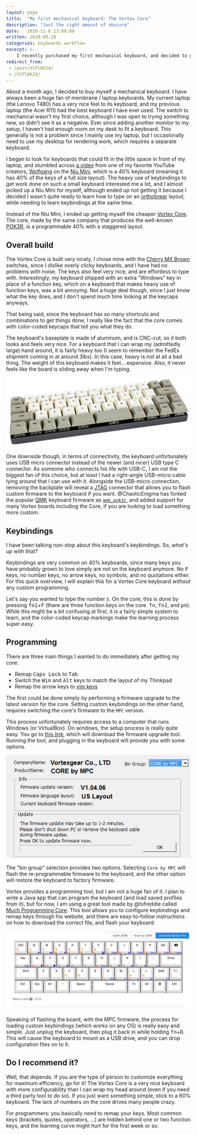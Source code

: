 ```yaml
---
layout: page
title:  "My first mechanical keyboard: The Vortex Core"
description: "Just the right amount of obscure"
date:   2020-11-6 23:00:00 
written: 2020-09-28
categories: keyboards workflow
excerpt: >-
    I recently purchased my first mechanical keyboard, and decided to go "all in" with a 40% layout.
redirect_from: 
 - /post/XlPl0k24/
 - /XlPl0k24/
---
```


About a month ago, I decided to buy myself a mechanical keyboard. I have always been a huge fan of membrane / laptop keyboards. My current laptop (the Lenovo T480) has a very nice feel to its keyboard, and my previous laptop (the Acer R11) had the best keyboard I have ever used. The switch to mechanical wasn't my first choice, although I was open to trying something new, so didn't see it as a negative. Ever since adding another monitor to my setup, I haven't had enough room on my desk to fit a keyboard. This generally is not a problem since I mainly use my laptop, but I occasionally need to use my desktop for rendering work, which requires a separate keyboard.

I began to look for keyboards that could fit in the little space in front of my laptop, and stumbled across [a video](https://www.youtube.com/watch?v=ofXOu7zK9IY) from one of my favorite YouTube creators, [Wolfgang](https://www.youtube.com/c/WolfgangsChannel/featured) on the [Niu Mini](https://kbdfans.com/products/niu-mini-40-diy-kit), which is a 40% keyboard (meaning it has 40% of the keys of a full size layout). The heavy use of keybindings to get work done on such a small keyboard interested me a lot, and I almost picked up a Niu Mini for myself, although ended up not getting it because I decided I wasn't quite ready to learn how to type on an [ortholinear](https://blog.roastpotatoes.co/review/2015/09/20/ortholinear-experience-atomic/) layout, while needing to learn keybindings at the same time.

Instead of the Niu Mini, I ended up getting myself the cheaper [Vortex Core](https://mechanicalkeyboards.com/shop/index.php?l=product_detail&p=3550). The core, made by the same company that produces the well-known [POK3R](https://mechanicalkeyboards.com/shop/index.php?l=product_detail&p=3527), is a programmable 40% with a staggered layout.

## Overall build

The Vortex Core is built very nicely, I chose mine with the [Cherry MX Brown](https://www.cherrymx.de/en/mx-original/mx-brown.html) switches, since I dislike overly clicky keyboards, and I have had no problems with noise. The keys also feel very nice, and are effortless to type with. Interestingly, my keyboard shipped with an extra "Windows" key in place of a function key, which on a keyboard that makes heavy use of function keys, was a bit annoying. Not a huge deal though, since I just know what the key does, and I don't spend much time looking at the keycaps anyways.

That being said, since the keyboard has so many shortcuts and combinations to get things done, I really like the fact that the core comes with color-coded keycaps that tell you what they do.

The keyboard's baseplate is made of aluminum, and is CNC-cut, so it both looks and feels very nice. For a keyboard that I can wrap my (admittedly large) hand around, it is fairly heavy too (I seem to remember the FedEx shipment coming in at around 3lbs). In this case, heavy is not at all a bad thing. The weight of this keyboard makes it feel... expensive. Also, it never feels like the board is sliding away when I'm typing.

![The keyboard](/assets/images/core.jpg)

One downside though, in terms of connectivity, the keyboard unfortunately uses USB micro connector instead of the newer (and nicer) USB type C connector. As someone who connects his life with USB-C, I am not the biggest fan of this choice, but at least I had a right-angle USB-micro cable lying around that I can use with it. Alongside the USB-micro connection, removing the backplate will reveal a [JTAG](https://en.wikipedia.org/wiki/JTAG) connector that allows you to flash custom firmware to the keyboard if you want. @ChaoticEnigma has forked the popular [QMK](https://github.com/qmk/qmk_firmware) keyboard firmware as [`qmk_pok3r`](https://github.com/pok3r-custom/qmk_pok3r), and added support for many Vortex boards including the Core, if you are looking to load something more custom.

## Keybindings

I have been talking non-stop about this keyboard's keybindings. So, *what's up with that?*

Keybindings are very common on 40% keyboards, since many keys you have probably grown to love simply are not on the keyboard anymore. No <kbd>F</kbd> keys, no number keys, no arrow keys, no symbols, and no quotations either. For this quick overview, I will explain this for a Vortex Core keyboard *without* any custom programming.

Let's say you wanted to type the number `5`. On the core, this is done by pressing <kbd>fn1</kbd>+<kbd>F</kbd> (there are three function keys on the core. <kbd>fn</kbd>, <kbd>fn1</kbd>, and <kbd>pn</kbd>). While this might be a bit confusing at first, it is a fairly simple system to learn, and the color-coded keycap markings make the learning process super easy.


## Programming

There are three main things I wanted to do immediately after getting my core:

 - Remap <kbd>Caps Lock</kbd> to <kbd>Tab</kbd>
 - Switch the <kbd>Win</kbd> and <kbd>Alt</kbd> keys to match the layout of my Thinkpad
 - Remap the arrow keys to [vim keys](https://hea-www.harvard.edu/~fine/Tech/vi.html)

The first could be done simply by performing a firmware upgrade to the latest version for the core. Setting custom keybindings on the other hand, requires switching the core's firmware to the `MPC` version. 

This process unfortunately requires access to a computer that runs Windows (or VirtualBox). On windows, the setup process is really quite easy. You go to [this link](http://www.vortexgear.tw/db/upload/webdata4/6vortex_201861271445393.exe), which will download the firmware upgrade tool. Running the tool, and plugging in the keyboard will provide you with some options.

![Vortex Core firmware upgrade tool](/assets/images/core-mpc-tool.png)

The "bin group" selection provides two options. Selecting `Core by MPC` will flash the re-programmable firmware to the keyboard, and the other option will restore the keyboard to factory firmware.

Vortex provides a programming tool, but I am not a huge fan of it. I plan to write a Java app that can program the keyboard (and load saved profiles from it), but for now, I am using a great tool made by @tsfreddie called [Much Programming Core](https://tsfreddie.github.io/much-programming-core/). This tool allows you to configure keybindings and remap keys through his website, and there are easy-to-follow instructions on how to download the correct file, and flash your keyboard.

![Much Programming Core website](/assets/images/core-mpc-webapp.png)

Speaking of flashing the board, with the MPC firmware, the process for loading custom keybindings (which works on any OS) is really easy and simple. Just unplug the keyboard, then plug it back in while holding <kbd>fn</kbd>+<kbd>D</kbd>. This will cause the keyboard to mount as a USB drive, and you can drop configuration files on to it.

## Do I recommend it?

Well, that depends. If you are the type of person to customize everything for maximum efficiency, go for it! The Vortex Core is a very nice keyboard with more configurability than I can wrap my head around (even if you need a third party tool to do so). If you just want something simple, stick to a 60% keyboard. The lack of numbers on the core drives many people crazy.

For programmers: you basically need to remap your keys. Most common keys (brackets, quotes, operators, ...) are hidden behind one or two function keys, and the learning curve might hurt for the first week or so.

